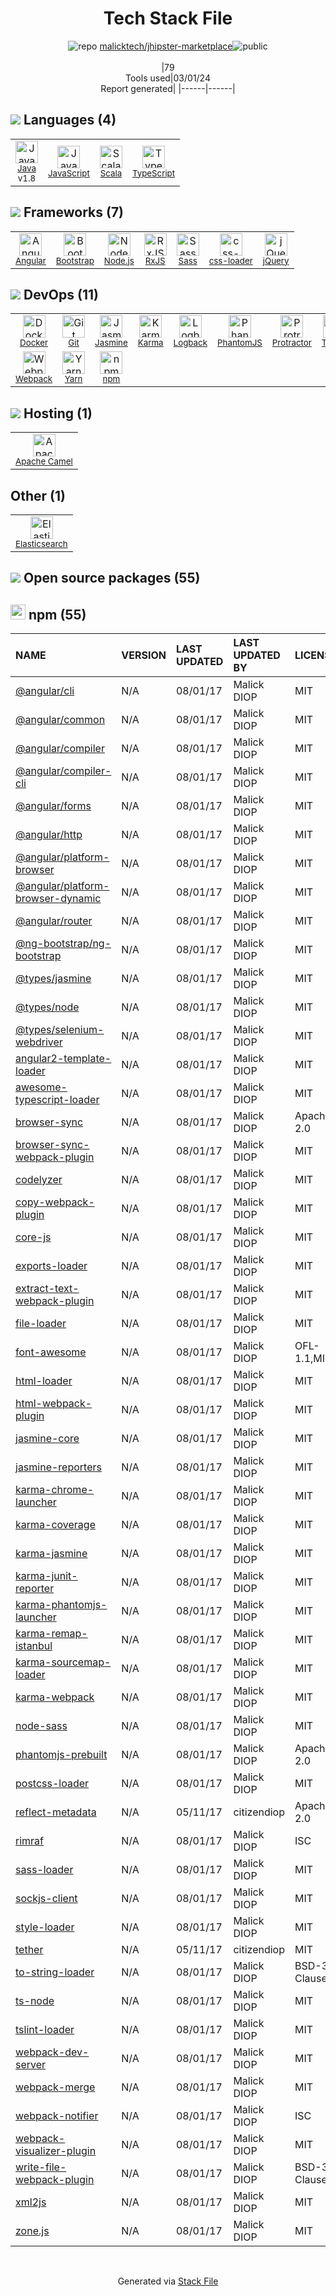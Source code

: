 <!--
&lt;--- Readme.md Snippet without images Start ---&gt;
## Tech Stack
malicktech/jhipster-marketplace is built on the following main stack:

- [Java](https://www.java.com) – Languages
- [JavaScript](https://developer.mozilla.org/en-US/docs/Web/JavaScript) – Languages
- [Scala](http://www.scala-lang.org/) – Languages
- [TypeScript](http://www.typescriptlang.org) – Languages
- [Angular](https://angular.io) – Javascript MVC Frameworks
- [Bootstrap](http://getbootstrap.com/) – Front-End Frameworks
- [Node.js](http://nodejs.org/) – Frameworks (Full Stack)
- [RxJS](http://reactivex.io/rxjs/) – Concurrency Frameworks
- [Sass](http://sass-lang.com/) – CSS Pre-processors / Extensions
- [css-loader](https://github.com/webpack-contrib/css-loader) – CSS Pre-processors / Extensions
- [jQuery](http://jquery.com/) – Javascript UI Libraries
- [Docker](https://www.docker.com/) – Virtual Machine Platforms & Containers
- [Jasmine](http://jasmine.github.io/) – Javascript Testing Framework
- [Karma](http://karma-runner.github.io/) – Browser Testing
- [Logback](https://logback.qos.ch/) – Log Management
- [PhantomJS](https://phantomjs.org/) – Headless Browsers
- [Protractor](http://angular.github.io/protractor) – Javascript Testing Framework
- [TSLint](https://github.com/palantir/tslint) – Code Review
- [Webpack](http://webpack.js.org) – JS Build Tools / JS Task Runners
- [Yarn](https://yarnpkg.com/) – Front End Package Manager
- [Apache Camel](https://camel.apache.org/) – Platform as a Service
- [Elasticsearch](https://www.elastic.co/products/elasticsearch) – Search as a Service

Full tech stack [here](/techstack.md)

&lt;--- Readme.md Snippet without images End ---&gt;

&lt;--- Readme.md Snippet with images Start ---&gt;
## Tech Stack
malicktech/jhipster-marketplace is built on the following main stack:

- <img width='25' height='25' src='https://img.stackshare.io/service/995/K85ZWV2F.png' alt='Java'/> [Java](https://www.java.com) – Languages
- <img width='25' height='25' src='https://img.stackshare.io/service/1209/javascript.jpeg' alt='JavaScript'/> [JavaScript](https://developer.mozilla.org/en-US/docs/Web/JavaScript) – Languages
- <img width='25' height='25' src='https://img.stackshare.io/service/1012/scala.png' alt='Scala'/> [Scala](http://www.scala-lang.org/) – Languages
- <img width='25' height='25' src='https://img.stackshare.io/service/1612/bynNY5dJ.jpg' alt='TypeScript'/> [TypeScript](http://www.typescriptlang.org) – Languages
- <img width='25' height='25' src='https://img.stackshare.io/service/3745/cb8U-gL6_400x400.jpg' alt='Angular'/> [Angular](https://angular.io) – Javascript MVC Frameworks
- <img width='25' height='25' src='https://img.stackshare.io/service/1101/C9QJ7V3X.png' alt='Bootstrap'/> [Bootstrap](http://getbootstrap.com/) – Front-End Frameworks
- <img width='25' height='25' src='https://img.stackshare.io/service/1011/n1JRsFeB_400x400.png' alt='Node.js'/> [Node.js](http://nodejs.org/) – Frameworks (Full Stack)
- <img width='25' height='25' src='https://img.stackshare.io/service/1796/984368.png' alt='RxJS'/> [RxJS](http://reactivex.io/rxjs/) – Concurrency Frameworks
- <img width='25' height='25' src='https://img.stackshare.io/service/1171/jCR2zNJV.png' alt='Sass'/> [Sass](http://sass-lang.com/) – CSS Pre-processors / Extensions
- <img width='25' height='25' src='https://img.stackshare.io/service/8074/default_d2b16fd6997fb2e164de645a34f9b8d5a880d999.png' alt='css-loader'/> [css-loader](https://github.com/webpack-contrib/css-loader) – CSS Pre-processors / Extensions
- <img width='25' height='25' src='https://img.stackshare.io/service/1021/lxEKmMnB_400x400.jpg' alt='jQuery'/> [jQuery](http://jquery.com/) – Javascript UI Libraries
- <img width='25' height='25' src='https://img.stackshare.io/service/586/n4u37v9t_400x400.png' alt='Docker'/> [Docker](https://www.docker.com/) – Virtual Machine Platforms & Containers
- <img width='25' height='25' src='https://img.stackshare.io/service/831/7c0b595409af531b9cdeb07f8c513e8b.png' alt='Jasmine'/> [Jasmine](http://jasmine.github.io/) – Javascript Testing Framework
- <img width='25' height='25' src='https://img.stackshare.io/service/1420/TidYGd6a.png' alt='Karma'/> [Karma](http://karma-runner.github.io/) – Browser Testing
- <img width='25' height='25' src='https://img.stackshare.io/service/2923/05518ecaa42841e834421e9d6987b04f_400x400.png' alt='Logback'/> [Logback](https://logback.qos.ch/) – Log Management
- <img width='25' height='25' src='https://img.stackshare.io/service/1832/phantomjs.png' alt='PhantomJS'/> [PhantomJS](https://phantomjs.org/) – Headless Browsers
- <img width='25' height='25' src='https://img.stackshare.io/service/1754/protractor-logo1.png' alt='Protractor'/> [Protractor](http://angular.github.io/protractor) – Javascript Testing Framework
- <img width='25' height='25' src='https://img.stackshare.io/service/5561/303157.png' alt='TSLint'/> [TSLint](https://github.com/palantir/tslint) – Code Review
- <img width='25' height='25' src='https://img.stackshare.io/service/1682/IMG_4636.PNG' alt='Webpack'/> [Webpack](http://webpack.js.org) – JS Build Tools / JS Task Runners
- <img width='25' height='25' src='https://img.stackshare.io/service/5848/44mC-kJ3.jpg' alt='Yarn'/> [Yarn](https://yarnpkg.com/) – Front End Package Manager
- <img width='25' height='25' src='https://img.stackshare.io/service/3276/xWt1RFo6_400x400.jpg' alt='Apache Camel'/> [Apache Camel](https://camel.apache.org/) – Platform as a Service
- <img width='25' height='25' src='https://img.stackshare.io/service/841/Image_2019-05-20_at_4.58.04_PM.png' alt='Elasticsearch'/> [Elasticsearch](https://www.elastic.co/products/elasticsearch) – Search as a Service

Full tech stack [here](/techstack.md)

&lt;--- Readme.md Snippet with images End ---&gt;
-->
<div align="center">

# Tech Stack File
![](https://img.stackshare.io/repo.svg "repo") [malicktech/jhipster-marketplace](https://github.com/malicktech/jhipster-marketplace)![](https://img.stackshare.io/public_badge.svg "public")
<br/><br/>
|79<br/>Tools used|03/01/24 <br/>Report generated|
|------|------|
</div>

## <img src='https://img.stackshare.io/languages.svg'/> Languages (4)
<table><tr>
  <td align='center'>
  <img width='36' height='36' src='https://img.stackshare.io/service/995/K85ZWV2F.png' alt='Java'>
  <br>
  <sub><a href="https://www.java.com">Java</a></sub>
  <br>
  <sub>v1.8</sub>
</td>

<td align='center'>
  <img width='36' height='36' src='https://img.stackshare.io/service/1209/javascript.jpeg' alt='JavaScript'>
  <br>
  <sub><a href="https://developer.mozilla.org/en-US/docs/Web/JavaScript">JavaScript</a></sub>
  <br>
  <sub></sub>
</td>

<td align='center'>
  <img width='36' height='36' src='https://img.stackshare.io/service/1012/scala.png' alt='Scala'>
  <br>
  <sub><a href="http://www.scala-lang.org/">Scala</a></sub>
  <br>
  <sub></sub>
</td>

<td align='center'>
  <img width='36' height='36' src='https://img.stackshare.io/service/1612/bynNY5dJ.jpg' alt='TypeScript'>
  <br>
  <sub><a href="http://www.typescriptlang.org">TypeScript</a></sub>
  <br>
  <sub></sub>
</td>

</tr>
</table>

## <img src='https://img.stackshare.io/frameworks.svg'/> Frameworks (7)
<table><tr>
  <td align='center'>
  <img width='36' height='36' src='https://img.stackshare.io/service/3745/cb8U-gL6_400x400.jpg' alt='Angular'>
  <br>
  <sub><a href="https://angular.io">Angular</a></sub>
  <br>
  <sub></sub>
</td>

<td align='center'>
  <img width='36' height='36' src='https://img.stackshare.io/service/1101/C9QJ7V3X.png' alt='Bootstrap'>
  <br>
  <sub><a href="http://getbootstrap.com/">Bootstrap</a></sub>
  <br>
  <sub></sub>
</td>

<td align='center'>
  <img width='36' height='36' src='https://img.stackshare.io/service/1011/n1JRsFeB_400x400.png' alt='Node.js'>
  <br>
  <sub><a href="http://nodejs.org/">Node.js</a></sub>
  <br>
  <sub></sub>
</td>

<td align='center'>
  <img width='36' height='36' src='https://img.stackshare.io/service/1796/984368.png' alt='RxJS'>
  <br>
  <sub><a href="http://reactivex.io/rxjs/">RxJS</a></sub>
  <br>
  <sub></sub>
</td>

<td align='center'>
  <img width='36' height='36' src='https://img.stackshare.io/service/1171/jCR2zNJV.png' alt='Sass'>
  <br>
  <sub><a href="http://sass-lang.com/">Sass</a></sub>
  <br>
  <sub></sub>
</td>

<td align='center'>
  <img width='36' height='36' src='https://img.stackshare.io/service/8074/default_d2b16fd6997fb2e164de645a34f9b8d5a880d999.png' alt='css-loader'>
  <br>
  <sub><a href="https://github.com/webpack-contrib/css-loader">css-loader</a></sub>
  <br>
  <sub></sub>
</td>

<td align='center'>
  <img width='36' height='36' src='https://img.stackshare.io/service/1021/lxEKmMnB_400x400.jpg' alt='jQuery'>
  <br>
  <sub><a href="http://jquery.com/">jQuery</a></sub>
  <br>
  <sub></sub>
</td>

</tr>
</table>

## <img src='https://img.stackshare.io/devops.svg'/> DevOps (11)
<table><tr>
  <td align='center'>
  <img width='36' height='36' src='https://img.stackshare.io/service/586/n4u37v9t_400x400.png' alt='Docker'>
  <br>
  <sub><a href="https://www.docker.com/">Docker</a></sub>
  <br>
  <sub></sub>
</td>

<td align='center'>
  <img width='36' height='36' src='https://img.stackshare.io/service/1046/git.png' alt='Git'>
  <br>
  <sub><a href="http://git-scm.com/">Git</a></sub>
  <br>
  <sub></sub>
</td>

<td align='center'>
  <img width='36' height='36' src='https://img.stackshare.io/service/831/7c0b595409af531b9cdeb07f8c513e8b.png' alt='Jasmine'>
  <br>
  <sub><a href="http://jasmine.github.io/">Jasmine</a></sub>
  <br>
  <sub></sub>
</td>

<td align='center'>
  <img width='36' height='36' src='https://img.stackshare.io/service/1420/TidYGd6a.png' alt='Karma'>
  <br>
  <sub><a href="http://karma-runner.github.io/">Karma</a></sub>
  <br>
  <sub></sub>
</td>

<td align='center'>
  <img width='36' height='36' src='https://img.stackshare.io/service/2923/05518ecaa42841e834421e9d6987b04f_400x400.png' alt='Logback'>
  <br>
  <sub><a href="https://logback.qos.ch/">Logback</a></sub>
  <br>
  <sub></sub>
</td>

<td align='center'>
  <img width='36' height='36' src='https://img.stackshare.io/service/1832/phantomjs.png' alt='PhantomJS'>
  <br>
  <sub><a href="https://phantomjs.org/">PhantomJS</a></sub>
  <br>
  <sub></sub>
</td>

<td align='center'>
  <img width='36' height='36' src='https://img.stackshare.io/service/1754/protractor-logo1.png' alt='Protractor'>
  <br>
  <sub><a href="http://angular.github.io/protractor">Protractor</a></sub>
  <br>
  <sub></sub>
</td>

<td align='center'>
  <img width='36' height='36' src='https://img.stackshare.io/service/5561/303157.png' alt='TSLint'>
  <br>
  <sub><a href="https://github.com/palantir/tslint">TSLint</a></sub>
  <br>
  <sub></sub>
</td>

</tr>
<tr>
  <td align='center'>
  <img width='36' height='36' src='https://img.stackshare.io/service/1682/IMG_4636.PNG' alt='Webpack'>
  <br>
  <sub><a href="http://webpack.js.org">Webpack</a></sub>
  <br>
  <sub></sub>
</td>

<td align='center'>
  <img width='36' height='36' src='https://img.stackshare.io/service/5848/44mC-kJ3.jpg' alt='Yarn'>
  <br>
  <sub><a href="https://yarnpkg.com/">Yarn</a></sub>
  <br>
  <sub></sub>
</td>

<td align='center'>
  <img width='36' height='36' src='https://img.stackshare.io/service/1120/lejvzrnlpb308aftn31u.png' alt='npm'>
  <br>
  <sub><a href="https://www.npmjs.com/">npm</a></sub>
  <br>
  <sub></sub>
</td>

</tr>
</table>

## <img src='https://img.stackshare.io/hosting.svg'/> Hosting (1)
<table><tr>
  <td align='center'>
  <img width='36' height='36' src='https://img.stackshare.io/service/3276/xWt1RFo6_400x400.jpg' alt='Apache Camel'>
  <br>
  <sub><a href="https://camel.apache.org/">Apache Camel</a></sub>
  <br>
  <sub></sub>
</td>

</tr>
</table>

## Other (1)
<table><tr>
  <td align='center'>
  <img width='36' height='36' src='https://img.stackshare.io/service/841/Image_2019-05-20_at_4.58.04_PM.png' alt='Elasticsearch'>
  <br>
  <sub><a href="https://www.elastic.co/products/elasticsearch">Elasticsearch</a></sub>
  <br>
  <sub></sub>
</td>

</tr>
</table>


## <img src='https://img.stackshare.io/group.svg' /> Open source packages (55)</h2>

## <img width='24' height='24' src='https://img.stackshare.io/service/1120/lejvzrnlpb308aftn31u.png'/> npm (55)

|NAME|VERSION|LAST UPDATED|LAST UPDATED BY|LICENSE|VULNERABILITIES|
|:------|:------|:------|:------|:------|:------|
|[@angular/cli](https://www.npmjs.com/@angular/cli)|N/A|08/01/17|Malick DIOP |MIT|N/A|
|[@angular/common](https://www.npmjs.com/@angular/common)|N/A|08/01/17|Malick DIOP |MIT|N/A|
|[@angular/compiler](https://www.npmjs.com/@angular/compiler)|N/A|08/01/17|Malick DIOP |MIT|N/A|
|[@angular/compiler-cli](https://www.npmjs.com/@angular/compiler-cli)|N/A|08/01/17|Malick DIOP |MIT|N/A|
|[@angular/forms](https://www.npmjs.com/@angular/forms)|N/A|08/01/17|Malick DIOP |MIT|N/A|
|[@angular/http](https://www.npmjs.com/@angular/http)|N/A|08/01/17|Malick DIOP |MIT|N/A|
|[@angular/platform-browser](https://www.npmjs.com/@angular/platform-browser)|N/A|08/01/17|Malick DIOP |MIT|N/A|
|[@angular/platform-browser-dynamic](https://www.npmjs.com/@angular/platform-browser-dynamic)|N/A|08/01/17|Malick DIOP |MIT|N/A|
|[@angular/router](https://www.npmjs.com/@angular/router)|N/A|08/01/17|Malick DIOP |MIT|N/A|
|[@ng-bootstrap/ng-bootstrap](https://www.npmjs.com/@ng-bootstrap/ng-bootstrap)|N/A|08/01/17|Malick DIOP |MIT|N/A|
|[@types/jasmine](https://www.npmjs.com/@types/jasmine)|N/A|08/01/17|Malick DIOP |MIT|N/A|
|[@types/node](https://www.npmjs.com/@types/node)|N/A|08/01/17|Malick DIOP |MIT|N/A|
|[@types/selenium-webdriver](https://www.npmjs.com/@types/selenium-webdriver)|N/A|08/01/17|Malick DIOP |MIT|N/A|
|[angular2-template-loader](https://www.npmjs.com/angular2-template-loader)|N/A|08/01/17|Malick DIOP |MIT|N/A|
|[awesome-typescript-loader](https://www.npmjs.com/awesome-typescript-loader)|N/A|08/01/17|Malick DIOP |MIT|N/A|
|[browser-sync](https://www.npmjs.com/browser-sync)|N/A|08/01/17|Malick DIOP |Apache-2.0|N/A|
|[browser-sync-webpack-plugin](https://www.npmjs.com/browser-sync-webpack-plugin)|N/A|08/01/17|Malick DIOP |MIT|N/A|
|[codelyzer](https://www.npmjs.com/codelyzer)|N/A|08/01/17|Malick DIOP |MIT|N/A|
|[copy-webpack-plugin](https://www.npmjs.com/copy-webpack-plugin)|N/A|08/01/17|Malick DIOP |MIT|N/A|
|[core-js](https://www.npmjs.com/core-js)|N/A|08/01/17|Malick DIOP |MIT|N/A|
|[exports-loader](https://www.npmjs.com/exports-loader)|N/A|08/01/17|Malick DIOP |MIT|N/A|
|[extract-text-webpack-plugin](https://www.npmjs.com/extract-text-webpack-plugin)|N/A|08/01/17|Malick DIOP |MIT|N/A|
|[file-loader](https://www.npmjs.com/file-loader)|N/A|08/01/17|Malick DIOP |MIT|N/A|
|[font-awesome](https://www.npmjs.com/font-awesome)|N/A|08/01/17|Malick DIOP |OFL-1.1,MIT|N/A|
|[html-loader](https://www.npmjs.com/html-loader)|N/A|08/01/17|Malick DIOP |MIT|N/A|
|[html-webpack-plugin](https://www.npmjs.com/html-webpack-plugin)|N/A|08/01/17|Malick DIOP |MIT|N/A|
|[jasmine-core](https://www.npmjs.com/jasmine-core)|N/A|08/01/17|Malick DIOP |MIT|N/A|
|[jasmine-reporters](https://www.npmjs.com/jasmine-reporters)|N/A|08/01/17|Malick DIOP |MIT|N/A|
|[karma-chrome-launcher](https://www.npmjs.com/karma-chrome-launcher)|N/A|08/01/17|Malick DIOP |MIT|N/A|
|[karma-coverage](https://www.npmjs.com/karma-coverage)|N/A|08/01/17|Malick DIOP |MIT|N/A|
|[karma-jasmine](https://www.npmjs.com/karma-jasmine)|N/A|08/01/17|Malick DIOP |MIT|N/A|
|[karma-junit-reporter](https://www.npmjs.com/karma-junit-reporter)|N/A|08/01/17|Malick DIOP |MIT|N/A|
|[karma-phantomjs-launcher](https://www.npmjs.com/karma-phantomjs-launcher)|N/A|08/01/17|Malick DIOP |MIT|N/A|
|[karma-remap-istanbul](https://www.npmjs.com/karma-remap-istanbul)|N/A|08/01/17|Malick DIOP |MIT|N/A|
|[karma-sourcemap-loader](https://www.npmjs.com/karma-sourcemap-loader)|N/A|08/01/17|Malick DIOP |MIT|N/A|
|[karma-webpack](https://www.npmjs.com/karma-webpack)|N/A|08/01/17|Malick DIOP |MIT|N/A|
|[node-sass](https://www.npmjs.com/node-sass)|N/A|08/01/17|Malick DIOP |MIT|N/A|
|[phantomjs-prebuilt](https://www.npmjs.com/phantomjs-prebuilt)|N/A|08/01/17|Malick DIOP |Apache-2.0|N/A|
|[postcss-loader](https://www.npmjs.com/postcss-loader)|N/A|08/01/17|Malick DIOP |MIT|N/A|
|[reflect-metadata](https://www.npmjs.com/reflect-metadata)|N/A|05/11/17|citizendiop |Apache-2.0|N/A|
|[rimraf](https://www.npmjs.com/rimraf)|N/A|08/01/17|Malick DIOP |ISC|N/A|
|[sass-loader](https://www.npmjs.com/sass-loader)|N/A|08/01/17|Malick DIOP |MIT|N/A|
|[sockjs-client](https://www.npmjs.com/sockjs-client)|N/A|08/01/17|Malick DIOP |MIT|N/A|
|[style-loader](https://www.npmjs.com/style-loader)|N/A|08/01/17|Malick DIOP |MIT|N/A|
|[tether](https://www.npmjs.com/tether)|N/A|05/11/17|citizendiop |MIT|N/A|
|[to-string-loader](https://www.npmjs.com/to-string-loader)|N/A|08/01/17|Malick DIOP |BSD-3-Clause|N/A|
|[ts-node](https://www.npmjs.com/ts-node)|N/A|08/01/17|Malick DIOP |MIT|N/A|
|[tslint-loader](https://www.npmjs.com/tslint-loader)|N/A|08/01/17|Malick DIOP |MIT|N/A|
|[webpack-dev-server](https://www.npmjs.com/webpack-dev-server)|N/A|08/01/17|Malick DIOP |MIT|N/A|
|[webpack-merge](https://www.npmjs.com/webpack-merge)|N/A|08/01/17|Malick DIOP |MIT|N/A|
|[webpack-notifier](https://www.npmjs.com/webpack-notifier)|N/A|08/01/17|Malick DIOP |ISC|N/A|
|[webpack-visualizer-plugin](https://www.npmjs.com/webpack-visualizer-plugin)|N/A|08/01/17|Malick DIOP |MIT|N/A|
|[write-file-webpack-plugin](https://www.npmjs.com/write-file-webpack-plugin)|N/A|08/01/17|Malick DIOP |BSD-3-Clause|N/A|
|[xml2js](https://www.npmjs.com/xml2js)|N/A|08/01/17|Malick DIOP |MIT|N/A|
|[zone.js](https://www.npmjs.com/zone.js)|N/A|08/01/17|Malick DIOP |MIT|N/A|

<br/>
<div align='center'>

Generated via [Stack File](https://github.com/marketplace/stack-file)
